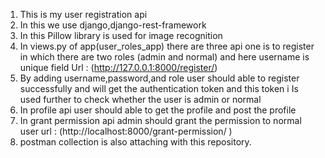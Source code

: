 1. This is my user registration api
2. In this we use django,django-rest-framework
3. In this Pillow library is used for image recognition
4. In views.py of app(user_roles_app) there are three api one is to register in which there are two roles (admin and normal)
   and here username is unique field
      Url : (http://127.0.0.1:8000/register/)
5. By adding username,password,and role user should able to register successfully and will get the authentication token and this token i   Is  used further to check whether the user is admin or normal
6. In profile api user should able to get the profile and post the profile
7. In grant permission api admin should grant the permission to normal user
     url : (http://localhost:8000/grant-permission/
     )
8. postman collection is also attaching with this repository.